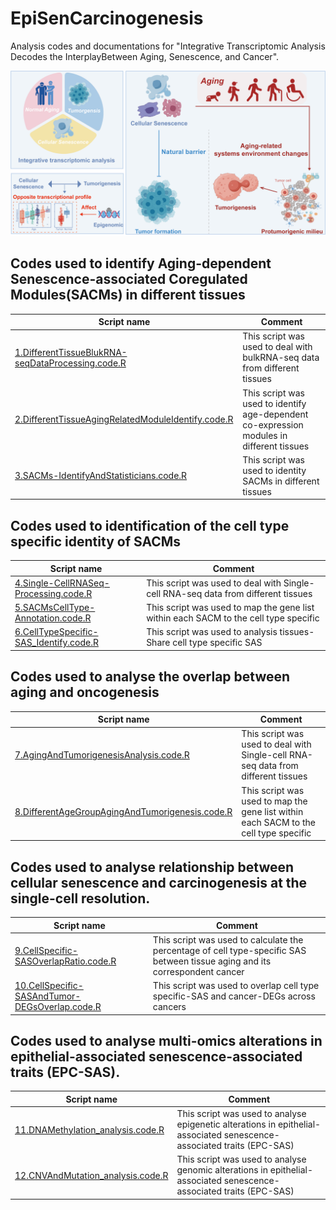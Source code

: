 # EpiSenCarcinogenesis
Analysis codes and documentations for "Integrative Transcriptomic Analysis Decodes the InterplayBetween Aging, Senescence, and Cancer".



![](Figure/图形摘要.tif)

## Codes used to identify Aging-dependent Senescence-associated Coregulated Modules(SACMs) in different tissues
|Script name|Comment| 
|-----------|-------| 
|[1.DifferentTissueBlukRNA-seqDataProcessing.code.R](Script/1.DifferentTissueBlukRNA-seqDataProcessing.code.R)|This script was used to deal with bulkRNA-seq data from different tissues|
|[2.DifferentTissueAgingRelatedModuleIdentify.code.R](Script/2.DifferentTissueAgingRelatedModuleIdentify.code.R)|This script was used to identify age-dependent co-expression modules in different tissues|
|[3.SACMs-IdentifyAndStatisticians.code.R](Script/3.SACMs-IdentifyAndStatisticians.code.R)|This script was used to identity SACMs in different tissues|


## Codes used to identification of the cell type specific identity of SACMs
|Script name|Comment| 
|-----------|-------| 
|[4.Single-CellRNASeq-Processing.code.R](Script/4.Single-CellRNASeq-Processing.code.R)|This script was used to deal with Single-cell RNA-seq data from different tissues|
|[5.SACMsCellType-Annotation.code.R](Script/5.SACMsCellType-Annotation.code.R)|This script was used to map the gene list within each SACM to the cell type specific|
|[6.CellTypeSpecific-SAS_Identify.code.R](Script/6.CellTypeSpecific-SAS_Identify.code.R)|This script was used to analysis tissues-Share cell type specific SAS|

## Codes used to analyse the overlap between aging and oncogenesis
|Script name|Comment| 
|-----------|-------| 
|[7.AgingAndTumorigenesisAnalysis.code.R](Script/7.AgingAndTumorigenesisAnalysis.code.R)|This script was used to deal with Single-cell RNA-seq data from different tissues|
|[8.DifferentAgeGroupAgingAndTumorigenesis.code.R](Script/8.DifferentAgeGroupAgingAndTumorigenesis.code.R)|This script was used to map the gene list within each SACM to the cell type specific|

## Codes used to analyse relationship between cellular senescence and carcinogenesis at the single-cell resolution.
|Script name|Comment| 
|-----------|-------| 
|[9.CellSpecific-SASOverlapRatio.code.R](Script/9.CellSpecific-SASOverlapRatio.code.R)|This script was used to calculate the percentage of cell type-specific SAS between tissue aging and its correspondent cancer|
|[10.CellSpecific-SASAndTumor-DEGsOverlap.code.R](Script/10.CellSpecific-SASAndTumor-DEGsOverlap.code.R)|This script was used to overlap cell type specific-SAS and cancer-DEGs across cancers|

## Codes used to analyse multi-omics alterations in epithelial-associated senescence-associated traits (EPC-SAS).
|Script name|Comment| 
|-----------|-------| 
|[11.DNAMethylation_analysis.code.R](Script/11.DNAMethylation_analysis.code.R)|This script was used to analyse epigenetic alterations in epithelial-associated senescence-associated traits (EPC-SAS)|
|[12.CNVAndMutation_analysis.code.R](Script/12.CNVAndMutation_analysis.code.R)|This script was used to analyse genomic alterations in epithelial-associated senescence-associated traits (EPC-SAS)|
